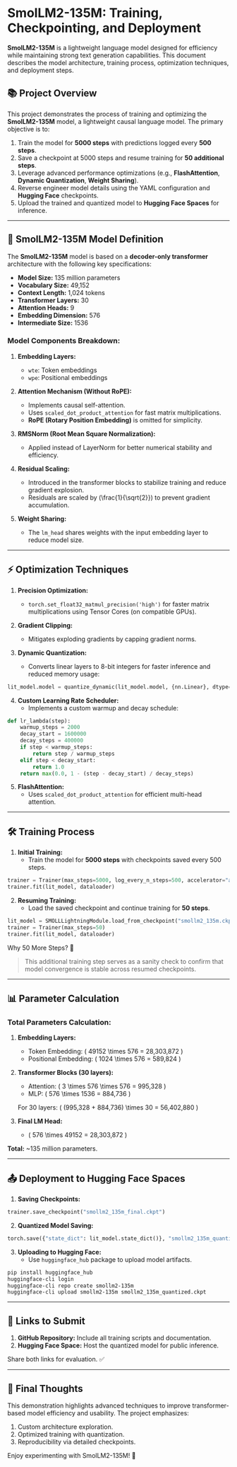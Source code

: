 # SmolLM2-135M: Training, Checkpointing, and Deployment

**SmolLM2-135M** is a lightweight language model designed for efficiency while maintaining strong text generation capabilities. This document describes the model architecture, training process, optimization techniques, and deployment steps.


## 📚 Project Overview

This project demonstrates the process of training and optimizing the **SmolLM2-135M** model, a lightweight causal language model. The primary objective is to:

1. Train the model for **5000 steps** with predictions logged every **500 steps**.
2. Save a checkpoint at 5000 steps and resume training for **50 additional steps**.
3. Leverage advanced performance optimizations (e.g., **FlashAttention**, **Dynamic Quantization**, **Weight Sharing**).
4. Reverse engineer model details using the YAML configuration and **Hugging Face** checkpoints.
5. Upload the trained and quantized model to **Hugging Face Spaces** for inference.

---

## 🧠 SmolLM2-135M Model Definition

The **SmolLM2-135M** model is based on a **decoder-only transformer** architecture with the following key specifications:

- **Model Size:** 135 million parameters
- **Vocabulary Size:** 49,152
- **Context Length:** 1,024 tokens
- **Transformer Layers:** 30
- **Attention Heads:** 9
- **Embedding Dimension:** 576
- **Intermediate Size:** 1536

### Model Components Breakdown:

1. **Embedding Layers:**
   - `wte`: Token embeddings
   - `wpe`: Positional embeddings

2. **Attention Mechanism (Without RoPE):**
   - Implements causal self-attention.
   - Uses `scaled_dot_product_attention` for fast matrix multiplications.
   - **RoPE (Rotary Position Embedding)** is omitted for simplicity.

3. **RMSNorm (Root Mean Square Normalization):**
   - Applied instead of LayerNorm for better numerical stability and efficiency.

4. **Residual Scaling:**
   - Introduced in the transformer blocks to stabilize training and reduce gradient explosion.
   - Residuals are scaled by \(\frac{1}{\sqrt{2}}\) to prevent gradient accumulation.

5. **Weight Sharing:**
   - The `lm_head` shares weights with the input embedding layer to reduce model size.

---

## ⚡️ Optimization Techniques

1. **Precision Optimization:**
   - `torch.set_float32_matmul_precision('high')` for faster matrix multiplications using Tensor Cores (on compatible GPUs).

2. **Gradient Clipping:**
   - Mitigates exploding gradients by capping gradient norms.

3. **Dynamic Quantization:**
   - Converts linear layers to 8-bit integers for faster inference and reduced memory usage:

```python
lit_model.model = quantize_dynamic(lit_model.model, {nn.Linear}, dtype=torch.qint8)
```

4. **Custom Learning Rate Scheduler:**
   - Implements a custom warmup and decay schedule:

```python
def lr_lambda(step):
    warmup_steps = 2000
    decay_start = 1600000
    decay_steps = 400000
    if step < warmup_steps:
        return step / warmup_steps
    elif step < decay_start:
        return 1.0
    return max(0.0, 1 - (step - decay_start) / decay_steps)
```

5. **FlashAttention:**
   - Uses `scaled_dot_product_attention` for efficient multi-head attention.

---

## 🛠️ Training Process

1. **Initial Training:**
   - Train the model for **5000 steps** with checkpoints saved every 500 steps.

```python
trainer = Trainer(max_steps=5000, log_every_n_steps=500, accelerator="auto", devices=1)
trainer.fit(lit_model, dataloader)
```

2. **Resuming Training:**
   - Load the saved checkpoint and continue training for **50 steps**.

```python
lit_model = SMOLLLightningModule.load_from_checkpoint("smollm2_135m.ckpt")
trainer = Trainer(max_steps=50)
trainer.fit(lit_model, dataloader)
```

Why 50 More Steps? 🤔
> This additional training step serves as a sanity check to confirm that model convergence is stable across resumed checkpoints.

---

## 📊 Parameter Calculation

### Total Parameters Calculation:

1. **Embedding Layers:**
   - Token Embedding: \( 49152 \times 576 = 28,303,872 \)
   - Positional Embedding: \( 1024 \times 576 = 589,824 \)

2. **Transformer Blocks (30 layers):**
   - Attention: \( 3 \times 576 \times 576 = 995,328 \)
   - MLP: \( 576 \times 1536 = 884,736 \)

   For 30 layers: \( (995,328 + 884,736) \times 30 = 56,402,880 \)

3. **Final LM Head:**
   - \( 576 \times 49152 = 28,303,872 \)

**Total:** ~135 million parameters.

---

## 📤 Deployment to Hugging Face Spaces

1. **Saving Checkpoints:**

```python
trainer.save_checkpoint("smollm2_135m_final.ckpt")
```

2. **Quantized Model Saving:**

```python
torch.save({"state_dict": lit_model.state_dict()}, "smollm2_135m_quantized.ckpt")
```

3. **Uploading to Hugging Face:**
   - Use `huggingface_hub` package to upload model artifacts.

```bash
pip install huggingface_hub
huggingface-cli login
huggingface-cli repo create smollm2-135m
huggingface-cli upload smollm2-135m smollm2_135m_quantized.ckpt
```

---

## 📎 Links to Submit

1. **GitHub Repository:** Include all training scripts and documentation.
2. **Hugging Face Space:** Host the quantized model for public inference.

Share both links for evaluation. ✅

---

## 🎉 Final Thoughts

This demonstration highlights advanced techniques to improve transformer-based model efficiency and usability. The project emphasizes:

1. Custom architecture exploration.
2. Optimized training with quantization.
3. Reproducibility via detailed checkpoints.

Enjoy experimenting with SmolLM2-135M! 🚀
